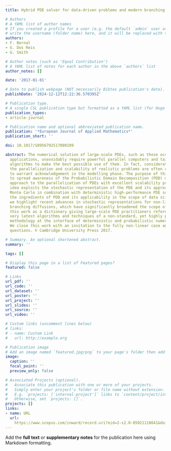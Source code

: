 ```yaml
---
title: Hybrid PDE solver for data-driven problems and modern branching

# Authors
# A YAML list of author names
# If you created a profile for a user (e.g. the default `admin` user at `content/authors/admin/`), 
# write the username (folder name) here, and it will be replaced with their full name and linked to their profile.
authors:
- F. Bernal
- G. Dos Reis
- G. Smith

# Author notes (such as 'Equal Contribution')
# A YAML list of notes for each author in the above `authors` list
author_notes: []

date: '2017-01-01'

# Date to publish webpage (NOT necessarily Bibtex publication's date).
publishDate: '2024-12-12T12:22:36.570395Z'

# Publication type.
# A single CSL publication type but formatted as a YAML list (for Hugo requirements).
publication_types:
- article-journal

# Publication name and optional abbreviated publication name.
publication: '*European Journal of Applied Mathematics*'
publication_short: ''

doi: 10.1017/S0956792517000109

abstract: The numerical solution of large-scale PDEs, such as those occurring in data-driven
  applications, unavoidably require powerful parallel computers and tailored parallel
  algorithms to make the best possible use of them. In fact, considerations about
  the parallelization and scalability of realistic problems are often critical enough
  to warrant acknowledgement in the modelling phase. The purpose of this paper is
  to spread awareness of the Probabilistic Domain Decomposition (PDD) method, a fresh
  approach to the parallelization of PDEs with excellent scalability properties. The
  idea exploits the stochastic representation of the PDE and its approximation via
  Monte Carlo in combination with deterministic high-performance PDE solvers. We describe
  the ingredients of PDD and its applicability in the scope of data science. In particular,
  we highlight recent advances in stochastic representations for non-linear PDEs using
  branching diffusions, which have significantly broadened the scope of PDD. We envision
  this work as a dictionary giving large-scale PDE practitioners references on the
  very latest algorithms and techniques of a non-standard, yet highly parallelizable,
  methodology at the interface of deterministic and probabilistic numerical methods.
  We close this work with an invitation to the fully non-linear case and open research
  questions. © Cambridge University Press 2017.

# Summary. An optional shortened abstract.
summary: ''

tags: []

# Display this page in a list of Featured pages?
featured: false

# Links
url_pdf: ''
url_code: ''
url_dataset: ''
url_poster: ''
url_project: ''
url_slides: ''
url_source: ''
url_video: ''

# Custom links (uncomment lines below)
# links:
# - name: Custom Link
#   url: http://example.org

# Publication image
# Add an image named `featured.jpg/png` to your page's folder then add a caption below.
image:
  caption: ''
  focal_point: ''
  preview_only: false

# Associated Projects (optional).
#   Associate this publication with one or more of your projects.
#   Simply enter your project's folder or file name without extension.
#   E.g. `projects: ['internal-project']` links to `content/project/internal-project/index.md`.
#   Otherwise, set `projects: []`.
projects: []
links:
- name: URL
  url: 
    https://www.scopus.com/inward/record.uri?eid=2-s2.0-85021118641&doi=10.1017%2fS0956792517000109&partnerID=40&md5=a1713232b0a75367b3f22e463cd3693d
---
```


Add the **full text** or **supplementary notes** for the publication here using Markdown formatting.
